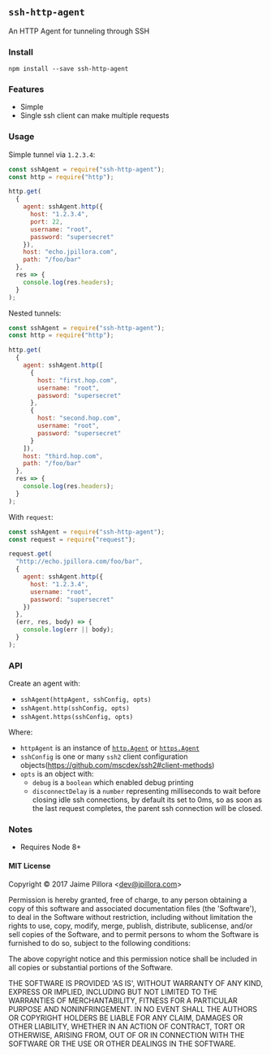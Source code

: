 ## `ssh-http-agent`

An HTTP Agent for tunneling through SSH

### Install

```
npm install --save ssh-http-agent
```

### Features

* Simple
* Single ssh client can make multiple requests

### Usage

Simple tunnel via `1.2.3.4`:

```js
const sshAgent = require("ssh-http-agent");
const http = require("http");

http.get(
  {
    agent: sshAgent.http({
      host: "1.2.3.4",
      port: 22,
      username: "root",
      password: "supersecret"
    }),
    host: "echo.jpillora.com",
    path: "/foo/bar"
  },
  res => {
    console.log(res.headers);
  }
);
```

Nested tunnels:

```js
const sshAgent = require("ssh-http-agent");
const http = require("http");

http.get(
  {
    agent: sshAgent.http([
      {
        host: "first.hop.com",
        username: "root",
        password: "supersecret"
      },
      {
        host: "second.hop.com",
        username: "root",
        password: "supersecret"
      }
    ]),
    host: "third.hop.com",
    path: "/foo/bar"
  },
  res => {
    console.log(res.headers);
  }
);
```

With `request`:

```js
const sshAgent = require("ssh-http-agent");
const request = require("request");

request.get(
  "http://echo.jpillora.com/foo/bar",
  {
    agent: sshAgent.http({
      host: "1.2.3.4",
      username: "root",
      password: "supersecret"
    })
  },
  (err, res, body) => {
    console.log(err || body);
  }
);
```

### API

Create an agent with:

* `sshAgent(httpAgent, sshConfig, opts)`
* `sshAgent.http(sshConfig, opts)`
* `sshAgent.https(sshConfig, opts)`

Where:

* `httpAgent` is an instance of
  [`http.Agent`](https://nodejs.org/api/http.html#http_class_http_agent) or
  [`https.Agent`](https://nodejs.org/api/https.html#https_class_https_agent)
* `sshConfig` is one or many `ssh2` client configuration
  objects(https://github.com/mscdex/ssh2#client-methods)
* `opts` is an object with:
  * `debug` is a `boolean` which enabled debug printing
  * `disconnectDelay` is a `number` representing milliseconds to wait before
    closing idle ssh connections, by default its set to 0ms, so as soon as the
    last request completes, the parent ssh connection will be closed.

### Notes

* Requires Node 8+

#### MIT License

Copyright © 2017 Jaime Pillora &lt;dev@jpillora.com&gt;

Permission is hereby granted, free of charge, to any person obtaining a copy of
this software and associated documentation files (the 'Software'), to deal in
the Software without restriction, including without limitation the rights to
use, copy, modify, merge, publish, distribute, sublicense, and/or sell copies of
the Software, and to permit persons to whom the Software is furnished to do so,
subject to the following conditions:

The above copyright notice and this permission notice shall be included in all
copies or substantial portions of the Software.

THE SOFTWARE IS PROVIDED 'AS IS', WITHOUT WARRANTY OF ANY KIND, EXPRESS OR
IMPLIED, INCLUDING BUT NOT LIMITED TO THE WARRANTIES OF MERCHANTABILITY, FITNESS
FOR A PARTICULAR PURPOSE AND NONINFRINGEMENT. IN NO EVENT SHALL THE AUTHORS OR
COPYRIGHT HOLDERS BE LIABLE FOR ANY CLAIM, DAMAGES OR OTHER LIABILITY, WHETHER
IN AN ACTION OF CONTRACT, TORT OR OTHERWISE, ARISING FROM, OUT OF OR IN
CONNECTION WITH THE SOFTWARE OR THE USE OR OTHER DEALINGS IN THE SOFTWARE.
